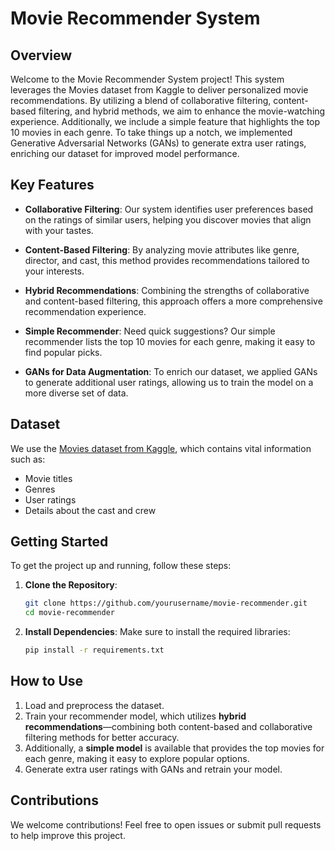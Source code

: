 # Movie Recommender System

## Overview

Welcome to the Movie Recommender System project! This system leverages the Movies dataset from Kaggle to deliver personalized movie recommendations. By utilizing a blend of collaborative filtering, content-based filtering, and hybrid methods, we aim to enhance the movie-watching experience. Additionally, we include a simple feature that highlights the top 10 movies in each genre. To take things up a notch, we implemented Generative Adversarial Networks (GANs) to generate extra user ratings, enriching our dataset for improved model performance.

## Key Features

- **Collaborative Filtering**: Our system identifies user preferences based on the ratings of similar users, helping you discover movies that align with your tastes.
  
- **Content-Based Filtering**: By analyzing movie attributes like genre, director, and cast, this method provides recommendations tailored to your interests.

- **Hybrid Recommendations**: Combining the strengths of collaborative and content-based filtering, this approach offers a more comprehensive recommendation experience.

- **Simple Recommender**: Need quick suggestions? Our simple recommender lists the top 10 movies for each genre, making it easy to find popular picks.

- **GANs for Data Augmentation**: To enrich our dataset, we applied GANs to generate additional user ratings, allowing us to train the model on a more diverse set of data.

## Dataset

We use the [Movies dataset from Kaggle](https://www.kaggle.com/datasets/rounakbanik/the-movies-dataset/code), which contains vital information such as:

- Movie titles
- Genres
- User ratings
- Details about the cast and crew

## Getting Started

To get the project up and running, follow these steps:

1. **Clone the Repository**:
   ```bash
   git clone https://github.com/yourusername/movie-recommender.git
   cd movie-recommender
   ```

2. **Install Dependencies**:
   Make sure to install the required libraries:
   ```bash
   pip install -r requirements.txt
   ```

## How to Use

1. Load and preprocess the dataset.
2. Train your recommender model, which utilizes **hybrid recommendations**—combining both content-based and collaborative filtering methods for better accuracy.
3. Additionally, a **simple model** is available that provides the top movies for each genre, making it easy to explore popular options.
4. Generate extra user ratings with GANs and retrain your model.

## Contributions

We welcome contributions! Feel free to open issues or submit pull requests to help improve this project.


